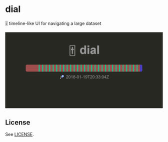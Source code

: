 # dial
🎚️ timeline-like UI for navigating a large dataset

![](example.png)

## License

See [LICENSE](LICENSE).